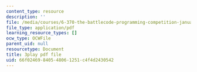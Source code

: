 ```yaml
---
content_type: resource
description: ''
file: /media/courses/6-370-the-battlecode-programming-competition-january-iap-2013/66f02469840548061251c4f4d2430542_BLExWo9Empk.pdf
file_type: application/pdf
learning_resource_types: []
ocw_type: OCWFile
parent_uid: null
resourcetype: Document
title: 3play pdf file
uid: 66f02469-8405-4806-1251-c4f4d2430542
---
```


